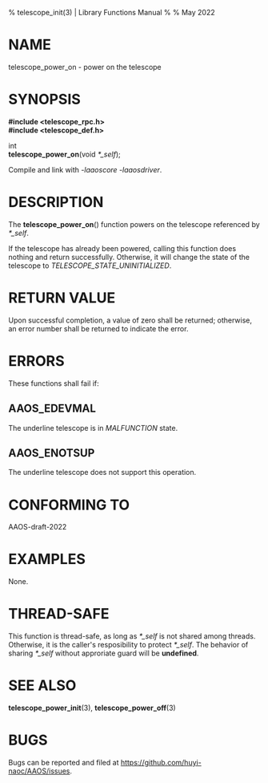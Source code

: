 % telescope_init(3) | Library Functions Manual
%
% May 2022

NAME
====

telescope_power_on - power on the telescope

SYNOPSIS
========

**#include <telescope_rpc.h>**  
**#include <telescope_def.h>**

int  
**telescope_power_on**(void *\*\_self*);

Compile and link with *-laaoscore* *-laaosdriver*.

DESCRIPTION
===========

The **telescope_power_on**() function powers on the telescope referenced by *\*\_self*.   

If the telescope has already been powered, calling this function does nothing and return successfully. Otherwise, it will change the state of the telescope to *TELESCOPE_STATE_UNINITIALIZED*. 

RETURN VALUE
============

Upon successful completion, a value of zero shall be returned; otherwise, an error number shall be returned to indicate the error.

ERRORS
======

These functions shall fail if:

AAOS_EDEVMAL
------------

The underline telescope is in *MALFUNCTION* state.

AAOS_ENOTSUP
------------

The underline telescope does not support this operation.

CONFORMING TO
=============

AAOS-draft-2022

EXAMPLES
========

None.

THREAD-SAFE
===========

This function is thread-safe, as long as *\*\_self* is not shared among threads. Otherwise, it is the caller's resposibility to protect *\*\_self*. The behavior of sharing *\*\_self* without approriate guard will be **undefined**.

SEE ALSO
========

**telescope_power_init**(3), **telescope_power_off**(3)

BUGS
====

Bugs can be reported and filed at https://github.com/huyi-naoc/AAOS/issues.

